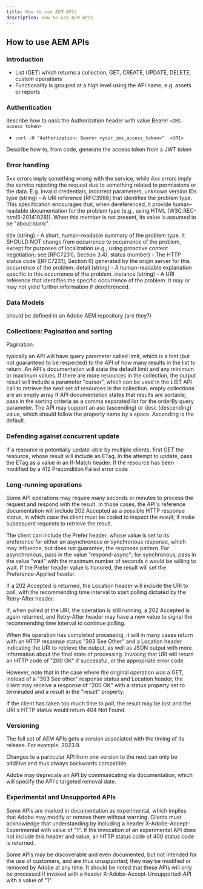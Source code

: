 ```yaml
---
title: How to use AEM APIs
description: How to use AEM APIs
---
```


<DiscoverBlock slots="heading, link, text"/>

## How to use AEM APIs

### Introduction 

- List (GET) which returns a collection, GET, CREATE, UPDATE, DELETE, custom operations 
- Functionality is grouped at a high level using the API name, e.g. assets or reports

### Authentication

describe how to oass the Authorization header with value Bearer ```<IMS access token>```
* ```curl -H "Authorization: Bearer <your_ims_access_token>"  <URI> ```

Describe how to, from code, generate the access token from a JWT token
  
### Error handling
  
5xx errors imply something wrong with the service, while 4xx errors imply the service rejecting the request due to something related to permissions or the data. E.g. invalid credentials, incorrect parameters, unknown version IDs
type (string) - A URI reference [RFC3986] that identifies the problem type. This specification encourages that, when dereferenced, it provide human-readable documentation for the problem type (e.g., using HTML [W3C.REC-html5-20141028]). When this member is not present, its value is assumed to be "about:blank".
  
title (string) - A short, human-readable summary of the problem type. It SHOULD NOT change from occurrence to occurrence of the problem, except for purposes of localization (e.g., using proactive content negotiation; see [RFC7231], Section 3.4).
status (number) - The HTTP status code ([RFC7231], Section 6) generated by the origin server for this occurrence of the problem.
detail (string) - A human-readable explanation specific to this occurrence of the problem.
instance (string) - A URI reference that identifies the specific occurrence of the problem. It may or may not yield further information if dereferenced.

### Data Models

should be defined in an Adobe AEM repository (are they?)

### Collections: Pagination and sorting

Pagination:

typically an API will have query parameter called limit, which is a hint (but not guaranteed to be respected) to the API of how many results in the list to return. An API's documentation will state the default limit and any minimum or maximum values.
If there are more resources in the collection, the output result will include a parameter "cursor", which can be used in the LIST API call to retrieve the next set of resources in the collection.
empty collections are an empty array
If API documentation states that results are sortable, pass in the sorting criteria as a comma separated list for the orderBy query parameter. The API may support an asc (ascending) or desc (descending)  value, which should follow the property name by a space. Ascending is the default. 

### Defending against concurrent update

If a resource is potentially update-able by multiple clients, first GET the resource, whose result will include an ETag. In the attempt to update, pass the ETag as a value in an If-Match header. If the resource has been modified by a 412 Precondition Failed error code

### Long-running operations

Some API operations may require many seconds or minutes to process the request and respond with the result. In those cases, the API's reference documentation will include 202 Accepted as a possible  HTTP response status, in which case the client must be coded to inspect the result; if make subsequent requests to retrieve the result.

The client can include the Prefer header, whose value is set to its preference for either an asynchronous or synchronous response, which may influence, but does not guarantee, the response pattern. For asynchronous, pass in the value "respond-async"; for synchronous, pass in the value "wait" with the maximum number of seconds it would be willing to wait. If the Prefer header value is honored, the result will set the Preference-Applied header. 

If a 202 Accepted is returned, the Location header will include the URI to poll, with the recommending time interval to start polling dictated by the Retry-After header.

If, when polled at the URI, the operation is still running, a 202 Accepted is again returned, and Retry-After header may have a new value to signal the recommending time interval to continue polling.

When the operation has completed processing, it will in many cases return with an HTTP response status "303 See Other" and a Location header indicating the URI to retrieve the output, as well as JSON output with more information about the final state of processing. Invoking that URI will return an HTTP code of "200 OK" if successful, or the appropriate error code.

However, note that in the case where the original operation was a GET, instead of a "303 See other" response status and Location header, the client may receive a response of "200 OK" with a status property set to terminated and a result in the "result" property.

If the client has taken too much time to poll, the result may be lost and the URI's HTTP status would return 404 Not Found.

### Versioning

The full set of AEM APIs gets a version associated with the timing of its release. For example, 2023.9.

Changes to a particular API from one version to the next can only be additive and thus always backwards compatible. 

Adobe may deprecate an API by communicating via documentation, which will specify the API's targeted removal date.

### Experimental and Unsupported APIs

Some APIs are marked in documentation as experimental, which implies that Adobe may modify or remove them without warning. Clients must acknowledge that understanding by including a header X-Adobe-Accept-Experimental with value of "1". If the invocation of an experimental API does not include this header and value, an HTTP status code of 400 status code is returned.

Some APIs may be discoverable and even documented, but not intended for the use of customers, and are thus unsupported; they may be modified or removed by Adobe at any time. It should be noted that these APIs will only be processed if invoked with a header X-Adobe-Accept-Unsupported-API with a value of "1".
